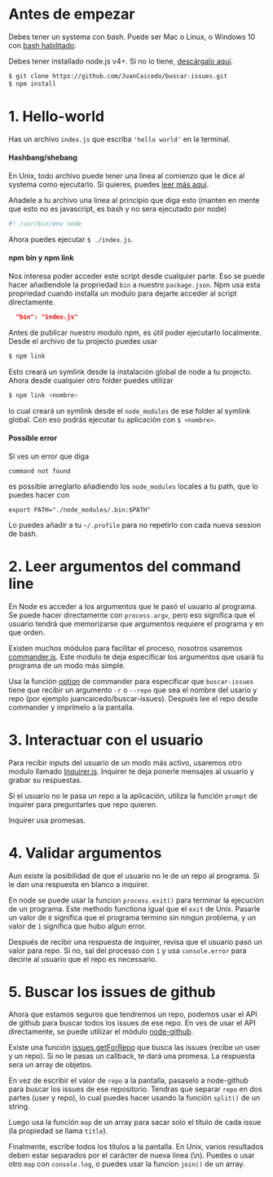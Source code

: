 # Antes de empezar

Debes tener un systema con bash. Puede ser Mac o Linux, o Windows 10 con
[bash habilitado](http://stackoverflow.com/questions/36352627/how-to-enable-bash-in-windows-10-developer-preview).

Debes tener installado node.js v4+. Si no lo tiene, [descárgalo aquí](https://nodejs.org/en/download/).

```bash
$ git clone https://github.com/JuanCaicedo/buscar-issues.git
$ npm install
```

# 1. Hello-world

Has un archivo `index.js` que escriba `'hello world'` en la terminal.

#### Hashbang/shebang

En Unix, todo archivo puede tener una linea al comienzo que le dice al systema
como ejecutarlo. Si quieres, puedes [leer más aquí](https://en.wikipedia.org/wiki/Shebang_(Unix)).

Añadele a tu archivo una linea al principio que diga esto (manten en mente que
esto no es javascript, es bash y no sera ejecutado por node)

```bash
#! /usr/bin/env node
```

Ahora puedes ejecutar `$ ./index.js`.

#### npm bin y npm link

Nos interesa poder acceder este script desde cualquier parte. Eso se puede hacer
añadiendole la propriedad `bin` a nuestro `package.json`. Npm usa esta
propriedad cuando installa un modulo para dejarte acceder al script directamente.

```json
  "bin": "index.js"
```

Antes de publicar nuestro modulo npm, es útil poder ejecutarlo localmente. Desde
el archivo de tu projecto puedes usar

```bash
$ npm link
```

Esto creará un symlink desde la instalación global de node a tu projecto. Ahora
desde cualquier otro folder puedes utilizar

```bash
$ npm link <nombre>
```

lo cual creará un symlink desde el `node_modules` de ese folder al symlink
global. Con eso podrás ejecutar tu aplicación con `$ <nombre>`.

#### Possible error

Si ves un error que diga

```
command not found
```

es possible arreglarlo añadiendo los `node_modules` locales a tu path, que lo
puedes hacer con

```
export PATH="./node_modules/.bin:$PATH"
```

Lo puedes añadir a tu `~/.profile` para no repetirlo con cada nueva session de
bash.

# 2. Leer argumentos del command line

En Node es acceder a los argumentos que le pasó el usuario al programa. Se puede
hacer directamente con `process.argv`, pero eso significa que el usuario tendrá
que memorizarse que argumentos requiere el programa y en que orden.

Existen muchos módulos para facilitar el proceso, nosotros usaremos
[commander.js](https://github.com/tj/commander.js/). Este modulo te deja
especificar los argumentos que usará tu programa de un modo más simple.

Usa la función [option](https://github.com/tj/commander.js/#option-parsing) de
commander para especificar que `buscar-issues` tiene que recibir un argumento
`-r` o `--repo` que sea el nombre del usario y repo (por ejemplo
juancaicedo/buscar-issues). Después lee el repo desde commander y imprímelo a la
pantalla.

# 3. Interactuar con el usuario

Para recibir inputs del usuario de un modo más activo, usaremos otro modulo
llamado [Inquirer.js](https://github.com/sboudrias/Inquirer.js). Inquirer te
deja ponerle mensajes al usuario y grabar su respuestas.

Si el usuario no le pasa un repo a la aplicación, utiliza la función `prompt` de
inquirer para preguntarles que repo quieren.

Inquirer usa promesas.

# 4. Validar argumentos

Aun existe la posibilidad de que el usuario no le de un repo al programa. Si le
dan una respuesta en blanco a inquirer.

En node se puede usar la funcion `process.exit()` para terminar la ejecución de
un programa. Este methodo functiona igual que el `exit` de Unix. Pasarle un
valor de `0` significa que el programa termino sin ningun problema, y un valor
de `1` significa que hubo algun error.

Después de recibir una respuesta de inquirer, revisa que el usuario pasó un
valor para repo. Si no, sal del processo con `1` y usa `console.error` para
decirle al usuario que el repo es necessario.

# 5. Buscar los issues de github

Ahora que estamos seguros que tendremos un repo, podemos usar el API de github
para buscar todos los issues de ese repo. En ves de usar el API directamente,
se puede utilizar el módulo
[node-github](https://github.com/mikedeboer/node-github).

Existe una función
[issues.getForRepo](http://mikedeboer.github.io/node-github/#api-issues-getForRepo)
que busca las issues (recibe un user y un repo). Si no le pasas un callback, te
dará una promesa. La respuesta sera un array de objetos.

En vez de escribir el valor de `repo` a la pantalla, pasaselo a node-github para
buscar los issues de ese repositorio. Tendras que separar `repo` en dos partes
(user y repo), lo cual puedes hacer usando la función `split()` de un string.

Luego usa la función `map` de un array para sacar solo el título de cada issue
(la propiedad se llama `title`).

Finalmente, escribe todos los títulos a la pantalla. En Unix, varios resultados
deben estar separados por el carácter de nueva linea (\n). Puedes o usar otro
`map` con `console.log`, o puedes usar la funcion `join()` de un array.
